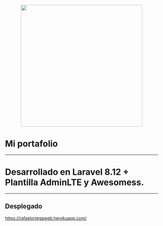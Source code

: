 <p align="center"><a href="https://laravel.com" target="_blank"><img src="https://raw.githubusercontent.com/laravel/art/master/logo-lockup/5%20SVG/2%20CMYK/1%20Full%20Color/laravel-logolockup-cmyk-red.svg" width="400"></a></p>

# Mi portafolio

---

# Desarrollado en Laravel 8.12 + Plantilla AdminLTE y Awesomess.

---

## Desplegado

https://rafaelortegaweb.herokuapp.com/
